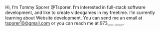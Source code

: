 Hi, I’m Tommy Sporer @Tsporer.
I’m interested in full-stack software development, and like to create videogames in my freetime.
I’m currently learning about Website development.
You can send me an email at tsporer10@gmail.com or you can reach me at 973___ ____.

